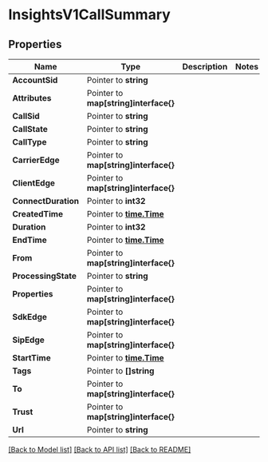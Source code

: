 # InsightsV1CallSummary

## Properties
Name | Type | Description | Notes
------------ | ------------- | ------------- | -------------
**AccountSid** | Pointer to **string** |  |
**Attributes** | Pointer to **map[string]interface{}** |  |
**CallSid** | Pointer to **string** |  |
**CallState** | Pointer to **string** |  |
**CallType** | Pointer to **string** |  |
**CarrierEdge** | Pointer to **map[string]interface{}** |  |
**ClientEdge** | Pointer to **map[string]interface{}** |  |
**ConnectDuration** | Pointer to **int32** |  |
**CreatedTime** | Pointer to [**time.Time**](time.Time.md) |  |
**Duration** | Pointer to **int32** |  |
**EndTime** | Pointer to [**time.Time**](time.Time.md) |  |
**From** | Pointer to **map[string]interface{}** |  |
**ProcessingState** | Pointer to **string** |  |
**Properties** | Pointer to **map[string]interface{}** |  |
**SdkEdge** | Pointer to **map[string]interface{}** |  |
**SipEdge** | Pointer to **map[string]interface{}** |  |
**StartTime** | Pointer to [**time.Time**](time.Time.md) |  |
**Tags** | Pointer to **[]string** |  |
**To** | Pointer to **map[string]interface{}** |  |
**Trust** | Pointer to **map[string]interface{}** |  |
**Url** | Pointer to **string** |  |

[[Back to Model list]](../README.md#documentation-for-models) [[Back to API list]](../README.md#documentation-for-api-endpoints) [[Back to README]](../README.md)


